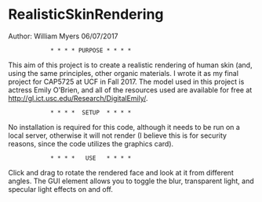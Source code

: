 # RealisticSkinRendering

Author: William Myers
06/07/2017

				* * * * PURPOSE * * * *

This aim of this project is to create a realistic rendering of human skin (and, using the same principles,
other organic materials. I wrote it as my final project for CAP5725 at UCF in Fall 2017. The model used
in this project is actress Emily O'Brien, and all of the resources used are available for free at
http://gl.ict.usc.edu/Research/DigitalEmily/.


				* * * *  SETUP  * * * *

No installation is required for this code, although it needs to be run on a local server, otherwise it will
not render (I believe this is for security reasons, since the code utilizes the graphics card).


				* * * *   USE   * * * *

Click and drag to rotate the rendered face and look at it from different angles. The GUI element allows you
to toggle the blur, transparent light, and specular light effects on and off.